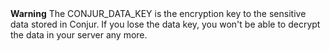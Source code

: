<div class="warning">
<strong>Warning</strong> The CONJUR_DATA_KEY is the encryption key to the sensitive data stored in Conjur. If you lose the data key, you won't be able to decrypt the data in your server any more.
</div>